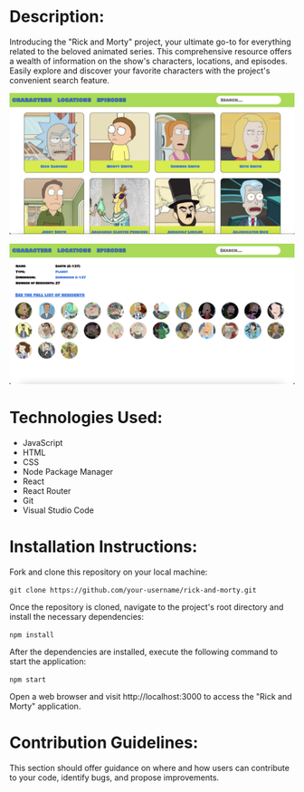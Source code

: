 # Description:
Introducing the "Rick and Morty" project, your ultimate go-to for everything related to the beloved animated series. This comprehensive resource offers a wealth of information on the show's characters, locations, and episodes. Easily explore and discover your favorite characters with the project's convenient search feature.

![Project Main Page](images/main.png)

![Project Location Details Page](images/location-details.png)

# Technologies Used:
- JavaScript
- HTML
- CSS
- Node Package Manager
- React
- React Router
- Git
- Visual Studio Code

# Installation Instructions:
Fork and clone this repository on your local machine: 

`git clone https://github.com/your-username/rick-and-morty.git`

Once the repository is cloned, navigate to the project's root directory and install the necessary dependencies:

`npm install`

After the dependencies are installed, execute the following command to start the application: 

`npm start`

Open a web browser and visit http://localhost:3000 to access the "Rick and Morty" application.

# Contribution Guidelines:
This section should offer guidance on where and how users can contribute to your code, identify bugs, and propose improvements.